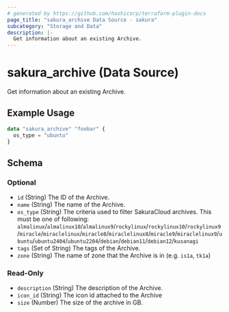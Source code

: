 ```yaml
---
# generated by https://github.com/hashicorp/terraform-plugin-docs
page_title: "sakura_archive Data Source - sakura"
subcategory: "Storage and Data"
description: |-
  Get information about an existing Archive.
---
```


# sakura_archive (Data Source)

Get information about an existing Archive.

## Example Usage

```terraform
data "sakura_archive" "foobar" {
  os_type = "ubuntu"
}
```

<!-- schema generated by tfplugindocs -->
## Schema

### Optional

- `id` (String) The ID of the Archive.
- `name` (String) The name of the Archive.
- `os_type` (String) The criteria used to filter SakuraCloud archives. This must be one of following: 
`almalinux`/`almalinux10`/`almalinux9`/`rockylinux`/`rockylinux10`/`rockylinux9`/`miracle`/`miraclelinux`/`miracle8`/`miraclelinux8`/`miracle9`/`miraclelinux9`/`ubuntu`/`ubuntu2404`/`ubuntu2204`/`debian`/`debian11`/`debian12`/`kusanagi`
- `tags` (Set of String) The tags of the Archive.
- `zone` (String) The name of zone that the Archive is in (e.g. `is1a`, `tk1a`)

### Read-Only

- `description` (String) The description of the Archive.
- `icon_id` (String) The icon id attached to the Archive
- `size` (Number) The size of the archive in GB.
